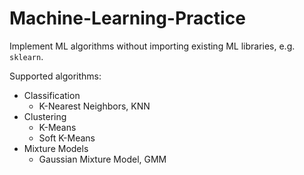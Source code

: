 # Machine-Learning-Practice

Implement ML algorithms without importing existing ML libraries, e.g. `sklearn`.



Supported algorithms:

- Classification
  - K-Nearest Neighbors, KNN
- Clustering
  - K-Means
  - Soft K-Means
- Mixture Models
  - Gaussian Mixture Model, GMM
